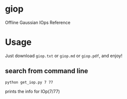 # giop
Offline Gaussian IOps Reference

# Usage
Just download `giop.txt` or `giop.md` or `giop.pdf`, and enjoy!

## search from command line
```
python get_iop.py 7 77
```
prints the info for IOp(7/77)

<!--
# Tips
* This script works on Windows, Linux or Linux-like environments(MINGW, etc.).
* The `Overlay*.html` is corresponding to pages in current [Gaussian 16 IOps Reference](http://gaussian.com/iops). You can replace it as you like.
* The `Overlay5.html` included in this repo has been modified, to fix a bug for IOp(5/5). If you use original html file, `5id` near `IOp(5/5)` should be modified as `id`.
-->
